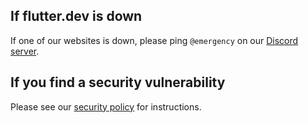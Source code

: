 ## If flutter.dev is down

If one of our websites is down, please ping `@emergency` on our
[Discord server](./contributing/Chat.md).

## If you find a security vulnerability

Please see our
[security policy](https://docs.flutter.dev/security#reporting-vulnerabilities)
for instructions.
